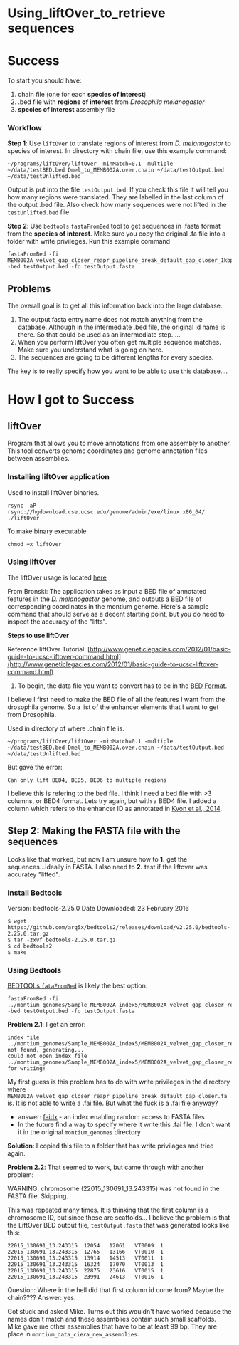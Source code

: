 # Using_liftOver_to_retrieve sequences

# Success

To start you should have:

1. chain file (one for each **species of interest**)
2. .bed file with **regions of interest** from *Drosophila melanogastor*
3. **species of interest** assembly file

### Workflow 

**Step 1**: Use `liftOver` to translate regions of interest from *D. melanogastor* to species of interest. In directory with chain file, use this example command: 

    ~/programs/liftOver/liftOver -minMatch=0.1 -multiple ~/data/testBED.bed Dmel_to_MEMB002A.over.chain ~/data/testOutput.bed ~/data/testUnlifted.bed

Output is put into the file `testOutput.bed`.  If you check this file it will tell you how many regions were translated.  They are labelled in the last column of the output .bed file. Also check how many sequences were not lifted in the `testUnlifted.bed` file.

**Step 2**: Use `bedtools` `fastaFromBed` tool to get sequences in .fasta format from the **species of interest**. Make sure you copy the original .fa file into a folder with write privileges. Run this example command

    fastaFromBed -fi MEMB002A_velvet_gap_closer_reapr_pipeline_break_default_gap_closer_1kbplus_upper_short_header.fa -bed testOutput.bed -fo testOutput.fasta

## Problems

The overall goal is to get all this information back into the large database.

1. The output fasta entry name does not match anything from the database. Although in the intermediate .bed file, the original id name is there. So that could be used as an intermediate step.....
2. When you perform liftOver you often get multiple sequence matches. Make sure you understand what is going on here. 
3. The sequences are going to be different lengths for every species. 

The key is to really specify how you want to be able to use this database....


# How I got to Success

## liftOver

Program that allows you to move annotations from one assembly to another. This tool converts genome coordinates and genome annotation files between assemblies. 

### Installing liftOver application

Used to install liftOver binaries. 

	rsync -aP rsync://hgdownload.cse.ucsc.edu/genome/admin/exe/linux.x86_64/ ./liftOver

To make binary executable
    
    chmod +x liftOver

### Using liftOver

The liftOver usage is located [here](http://hgdownload.cse.ucsc.edu/admin/exe/linux.x86_64/FOOTER)

From Bronski: The application takes as input a BED file of annotated features in the *D. melanogaster* genome, and outputs a BED file of corresponding coordinates in the montium genome.  Here's a sample command that should serve as a decent starting point, but you do need to inspect the accuracy of the "lifts".

**Steps to use liftOver**

Reference liftOver Tutorial: [http://www.geneticlegacies.com/2012/01/basic-guide-to-ucsc-liftover-command.html](http://www.geneticlegacies.com/2012/01/basic-guide-to-ucsc-liftover-command.html)

1. To begin, the data file you want to convert has to be in the [BED Format](https://genome.ucsc.edu/FAQ/FAQformat.html#format1).

I believe I first need to make the BED file of all the features I want from the drosophila genome.  So a list of the enhancer elements that I want to get from Drosophila.

Used in directory of where .chain file is.

`~/programs/liftOver/liftOver -minMatch=0.1 -multiple ~/data/testBED.bed Dmel_to_MEMB002A.over.chain ~/data/testOutput.bed ~/data/testUnlifted.bed`
  
But gave the error:

`Can only lift BED4, BED5, BED6 to multiple regions`

I believe this is refering to the bed file. I think I need a bed file with >3 columns, or BED4 format. Lets try again, but with a BED4 file.  I added a column which refers to the enhancer ID as annotated in [Kvon et al., 2014](http://www.nature.com/nature/journal/v512/n7512/full/nature13395.html).

## Step 2: Making the FASTA file with the sequences

Looks like that worked, but now I am unsure how to **1.** get the sequences...ideally in FASTA. I also need to **2.** test if the liftover was accuratey "lifted". 

### Install Bedtools

Version: bedtools-2.25.0
Date Downloaded: 23 February 2016

    $ wget https://github.com/arq5x/bedtools2/releases/download/v2.25.0/bedtools-2.25.0.tar.gz
    $ tar -zxvf bedtools-2.25.0.tar.gz
    $ cd bedtools2
    $ make

### Using Bedtools

[BEDTOOLs `fataFromBed`](http://bedtools.readthedocs.org/en/latest/content/tools/getfasta.html) is likely the best option.

    fastaFromBed -fi ../montium_genomes/Sample_MEMB002A_index5/MEMB002A_velvet_gap_closer_reapr_pipeline_break_default_gap_closer.fa -bed testOutput.bed -fo testOutput.fasta

**Problem 2.1**:
I get an error: 

    index file ../montium_genomes/Sample_MEMB002A_index5/MEMB002A_velvet_gap_closer_reapr_pipeline_break_default_gap_closer.fa.fai not found, generating...
    could not open index file               ../montium_genomes/Sample_MEMB002A_index5/MEMB002A_velvet_gap_closer_reapr_pipeline_break_default_gap_closer.fa.fai for writing!
    
My first guess is this problem has to do with write privileges in the directory where `MEMB002A_velvet_gap_closer_reapr_pipeline_break_default_gap_closer.fa` is. It is not able to write a .fai file.  But what the fuck is a .fai file anyway? 
- answer: [faidx](http://manpages.ubuntu.com/manpages/vivid/man5/faidx.5.html) - an index enabling random access to FASTA files
- In the future find a way to specify where it write this .fai file. I don't want it in the original `montium_genomes` directory

**Solution**:
I copied this file to a folder that has write privilages and tried again. 

**Problem 2.2**:
That seemed to work, but came through with another problem:

  WARNING. chromosome (22015_130691_13.243315) was not found in the FASTA file. Skipping.

This was repeated many times.  It is thinking that the first column is a chromosome ID, but since these are scaffolds... I believe the problem is that the LiftOver BED output file, `testOutput.fasta`  that was generated looks like this:

    22015_130691_13.243315  12054   12061   VT0009  1
    22015_130691_13.243315  12765   13166   VT0010  1
    22015_130691_13.243315  13914   14513   VT0011  1
    22015_130691_13.243315  16324   17070   VT0013  1
    22015_130691_13.243315  22875   23616   VT0015  1
    22015_130691_13.243315  23991   24613   VT0016  1
    
Question: Where in the hell did that first column id come from? Maybe the chain????  Answer: yes.

Got stuck and asked Mike.  Turns out this wouldn't have worked because the names don't match and these assemblies contain such small scaffolds.  Mike gave me other assemblies that have to be at least 99 bp.  They are place in `montium_data_ciera_new_assemblies`. 